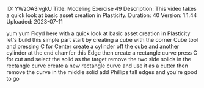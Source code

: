 ID: YWzOA3ivgkU
Title: Modeling Exercise 49
Description: This video takes a quick look at basic asset creation in Plasticity.
Duration: 40
Version: 1.1.44
Uploaded: 2023-07-11

yum yum Floyd here with a quick look at
basic asset creation in Plasticity
let's build this simple part start by
creating a cube with the corner Cube
tool and pressing C for Center create a
cylinder off the cube and another
cylinder at the end chamfer this Edge
then create a rectangle curve press C
for cut and select the solid as the
target remove the two side solids in the
rectangle curve create a new rectangle
curve and use it as a cutter then remove
the curve in the middle solid add
Phillips tall edges and you're good to
go